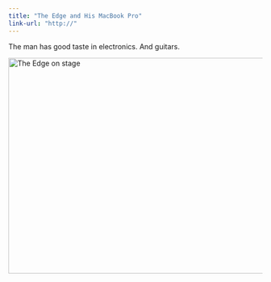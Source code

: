 ```yaml
---
title: "The Edge and His MacBook Pro"
link-url: "http://"
---
```

<p>The man has good taste in electronics. And guitars.</p>
<p><a href="http://www.flickr.com/photos/49152339@N05/6257984003/" title="The Edge on stage by clintonfoundation, on Flickr"><img src="http://farm7.static.flickr.com/6048/6257984003_f5ed72e063_z.jpg" class="aligncenter" width="640" height="427" alt="The Edge on stage"></a></p>
